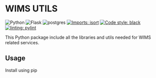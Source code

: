# WIMS UTILS

![Python](https://img.shields.io/badge/python-3.9-blue) ![Flask](https://img.shields.io/badge/Flask-2.3.2-blue) ![postgres](https://img.shields.io/badge/postgres-11.0-blue)
[![Imports: isort](https://img.shields.io/badge/%20imports-isort-%231674b1?style=flat&labelColor=ef8336)](https://pycqa.github.io/isort/) [![Code style: black](https://img.shields.io/badge/code%20style-black-000000.svg)](https://github.com/psf/black)[![linting: pylint](https://img.shields.io/badge/linting-pylint-yellowgreen)](https://github.com/PyCQA/pylint)


This Python package include all the libraries and utils needed for WIMS related services.

## Usage

Install using pip

